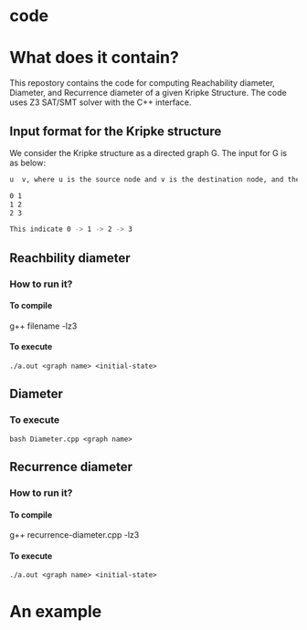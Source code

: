 # code


# What does it contain?

This repostory contains the code for computing Reachability diameter, Diameter, and Recurrence diameter of a given Kripke Structure. 
The code uses Z3 SAT/SMT solver with the C++ interface. 

## Input format for the Kripke structure

We consider the Kripke structure as a directed graph G. 
The input for G is as below:

```sh
u  v, where u is the source node and v is the destination node, and there exists an edge from u to v. An example of such graph is

0 1
1 2
2 3

This indicate 0 -> 1 -> 2 -> 3
```


## Reachbility diameter
### How to run it?

#### To compile 

g++ filename -lz3

#### To execute
```SH 
./a.out <graph name> <initial-state>
```

## Diameter
### To execute 
```SH 
bash Diameter.cpp <graph name>
```


## Recurrence diameter
###  How to run it?

#### To compile 


g++ recurrence-diameter.cpp -lz3
#### To execute
```SH 
./a.out <graph name> <initial-state>
```



# An example

